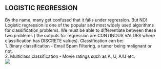## LOGISTIC REGRESSION

By the name, many get confused that it falls under regression. But NO! Logistic regression is one of the popular and most widely used algorithms for classification problems. We must be able to differentiate between these two problems ( the outputs for regression are CONTINOUS VALUES where classification has DISCRETE values). Classification can be:
</br>1. Binary classification - Email Spam Filtering, a tumor being malignant or not.</br>
2. Multiclass classification -  Movie ratings such as A, U, A/U etc.</br>
![](https://github.com/neha-duggirala/100DaysOfMLCode/blob/master/infographics/LogisticRegression.jpg)
